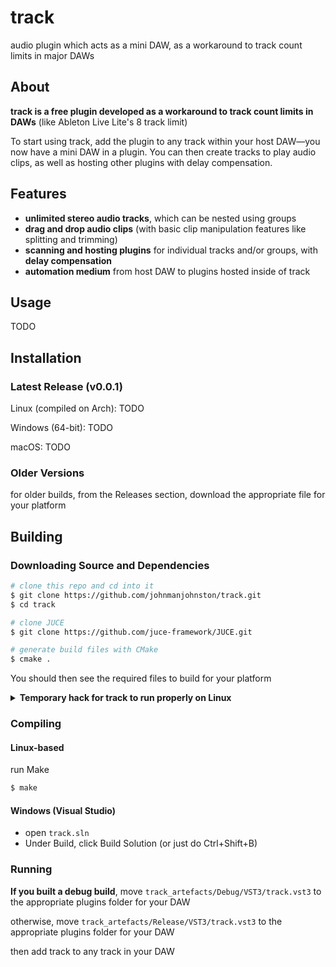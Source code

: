 # track
audio plugin which acts as a mini DAW, as a workaround to track count limits in major DAWs

## About
**track is a free plugin developed as a workaround to track count limits in DAWs** (like Ableton Live Lite's 8 track limit)


To start using track, add the plugin to any track within your host DAW—you now have a mini DAW in a plugin.
You can then create tracks to play audio clips, as well as hosting other plugins with delay compensation.

## Features
- **unlimited stereo audio tracks**, which can be nested using groups
- **drag and drop audio clips** (with basic clip manipulation features like splitting and trimming)
- **scanning and hosting plugins** for individual tracks and/or groups, with **delay compensation**
- **automation medium** from host DAW to plugins hosted inside of track

## Usage
TODO

## Installation
### Latest Release (v0.0.1)
Linux (compiled on Arch): TODO

Windows (64-bit): TODO

macOS: TODO

### Older Versions
for older builds, from the Releases section, download the appropriate file for your platform

## Building
### Downloading Source and Dependencies
```bash
# clone this repo and cd into it
$ git clone https://github.com/johnmanjohnston/track.git
$ cd track

# clone JUCE
$ git clone https://github.com/juce-framework/JUCE.git
```

```bash
# generate build files with CMake
$ cmake .
```

You should then see the required files to build for your platform

<details>
    <summary>
        <b>Temporary hack for track to run properly on Linux</b>
    </summary>

<br>

inside `JUCE/modules/juce_audio_processors/format_types/juce_VST3PluginFormat.cpp`, add the following code anywhere inside the `VST3PluginWindow` struct

```cpp
#if JUCE_LINUX
    void handleCommandMessage(int commandId) override {
        if (commandId == 420) {
            embeddedComponent.updateEmbeddedBounds();
        }
    }
#endif

```
</details>

### Compiling
#### Linux-based
run Make
```bash
$ make
```

#### Windows (Visual Studio)
- open `track.sln`
- Under Build, click Build Solution (or just do Ctrl+Shift+B)

### Running
**If you built a debug build**, move `track_artefacts/Debug/VST3/track.vst3` to the appropriate plugins folder for your DAW

otherwise, move `track_artefacts/Release/VST3/track.vst3` to the appropriate plugins folder for your DAW

then add track to any track in your DAW

